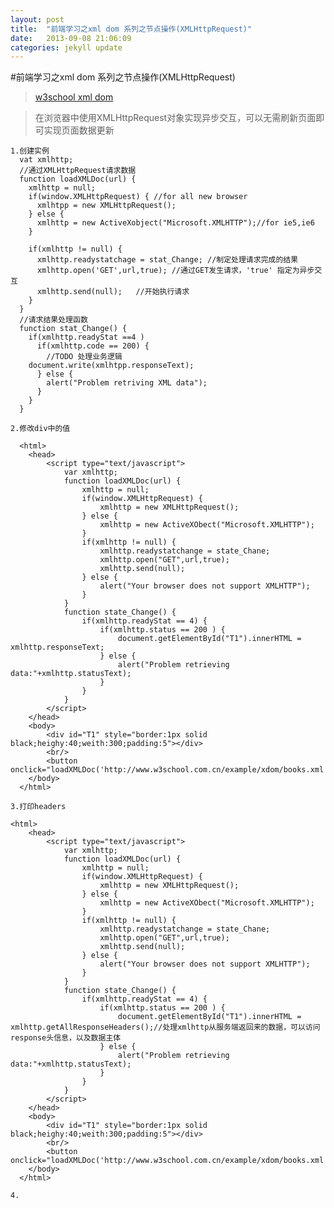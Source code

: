 ```yaml
---
layout: post
title:  "前端学习之xml dom 系列之节点操作(XMLHttpRequest)"
date:   2013-09-08 21:06:09
categories: jekyll update
---
```

#前端学习之xml dom 系列之节点操作(XMLHttpRequest)
>[w3school xml dom](http://www.w3school.com.cn/xmldom/index.asp) 

>在浏览器中使用XMLHttpRequest对象实现异步交互，可以无需刷新页面即可实现页面数据更新

    1.创建实例
      vat xmlhttp;
      //通过XMLHttpRequest请求数据
      function loadXMLDoc(url) {
        xmlhttp = null;
        if(window.XMLHttpRequest) {	//for all new browser
          xmlhtpp = new XMLHttpRequest();
        } else {
          xmlhttp = new ActiveXobject("Microsoft.XMLHTTP");//for ie5,ie6
        }
        
        if(xmlhttp != null) {
          xmlhttp.readystatchage = stat_Change;	//制定处理请求完成的结果
          xmlhttp.open('GET',url,true);	//通过GET发生请求，'true' 指定为异步交互
          xmlhttp.send(null);	//开始执行请求
        }
      }
      //请求结果处理函数
      function stat_Change() {
        if(xmlhttp.readyStat ==4 )
          if(xmlhttp.code == 200) {
            //TODO 处理业务逻辑
	    document.write(xmlhtpp.responseText);
          } else {
            alert("Problem retriving XML data");
          }
        }
      }

	2.修改div中的值
	
	  <html>
		<head>
			<script type="text/javascript">
				var xmlhttp;
				function loadXMLDoc(url) {
					xmlhttp = null;
					if(window.XMLHttpRequest) {
						xmlhttp = new XMLHttpRequest();
					} else {
						xmlhttp = new ActiveXObect("Microsoft.XMLHTTP");
					}
					if(xmlhttp != null) {
						xmlhttp.readystatchange = state_Chane;
						xmlhttp.open("GET",url,true);
						xmlhttp.send(null);
					} else {
						alert("Your browser does not support XMLHTTP");
					}
				}
				function state_Change() {
					if(xmlhttp.readyStat == 4) {
						if(xmlhttp.status == 200 ) {
							document.getElementById("T1").innerHTML = xmlhttp.responseText;
						} else {
							alert("Problem retrieving data:"+xmlhttp.statusText);
						}
					}
				}
			</script>
		</head>
		<body>
			<div id="T1" style="border:1px solid black;heighy:40;weith:300;padding:5"></div>
			<br/>
			<button onclick="loadXMLDoc('http://www.w3school.com.cn/example/xdom/books.xml')">Click</button>
		</body>
	  </html>
	
	3.打印headers

	<html>
		<head>
			<script type="text/javascript">
				var xmlhttp;
				function loadXMLDoc(url) {
					xmlhttp = null;
					if(window.XMLHttpRequest) {
						xmlhttp = new XMLHttpRequest();
					} else {
						xmlhttp = new ActiveXObect("Microsoft.XMLHTTP");
					}
					if(xmlhttp != null) {
						xmlhttp.readystatchange = state_Chane;
						xmlhttp.open("GET",url,true);
						xmlhttp.send(null);
					} else {
						alert("Your browser does not support XMLHTTP");
					}
				}
				function state_Change() {
					if(xmlhttp.readyStat == 4) {
						if(xmlhttp.status == 200 ) {
							document.getElementById("T1").innerHTML = xmlhttp.getAllResponseHeaders();//处理xmlhttp从服务端返回来的数据，可以访问response头信息，以及数据主体
						} else {
							alert("Problem retrieving data:"+xmlhttp.statusText);
						}
					}
				}
			</script>
		</head>
		<body>
			<div id="T1" style="border:1px solid black;heighy:40;weith:300;padding:5"></div>
			<br/>
			<button onclick="loadXMLDoc('http://www.w3school.com.cn/example/xdom/books.xml')">Click</button>
		</body>
	  </html>
	
	4.

